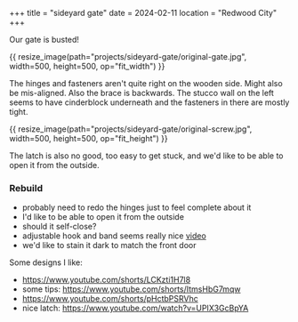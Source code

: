 +++
title = "sideyard gate"
date = 2024-02-11
location = "Redwood City"
+++

Our gate is busted!

{{ resize_image(path="projects/sideyard-gate/original-gate.jpg", width=500, height=500, op="fit_width") }}

The hinges and fasteners aren't quite right on the wooden side.
Might also be mis-aligned.
Also the brace is backwards.
The stucco wall on the left seems to have cinderblock underneath
and the fasteners in there are mostly tight.

{{ resize_image(path="projects/sideyard-gate/original-screw.jpg", width=500, height=500, op="fit_height") }}

The latch is also no good, too easy to get stuck,
and we'd like to be able to open it from the outside.


### Rebuild

- probably need to redo the hinges just to feel complete about it
- I'd like to be able to open it from the outside
- should it self-close?
- adjustable hook and band seems really nice [video](https://www.youtube.com/watch?v=2JiGxM6N3Oo)
- we'd like to stain it dark to match the front door

Some designs I like:
- https://www.youtube.com/shorts/LCKzti1H7l8
- some tips: https://www.youtube.com/shorts/ItmsHbG7mqw
- https://www.youtube.com/shorts/pHctbPSRVhc
- nice latch: https://www.youtube.com/watch?v=UPIX3GcBpYA
